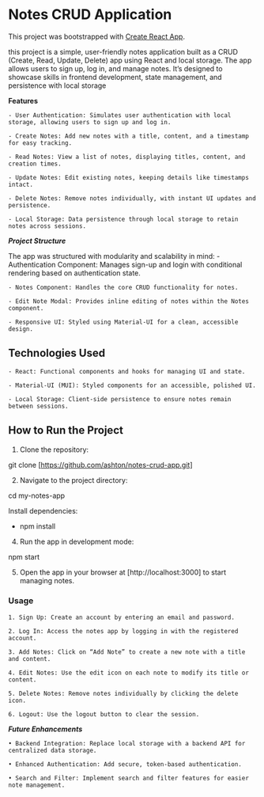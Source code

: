 # Notes CRUD Application

This project was bootstrapped with [Create React App](https://github.com/facebook/create-react-app).

this project is a simple, user-friendly notes application built as a CRUD (Create, Read, Update, Delete) app using React and local storage. The app allows users to sign up, log in, and manage notes. It’s designed to showcase skills in frontend development, state management, and persistence with local storage

**Features**

    - User Authentication: Simulates user authentication with local storage, allowing users to sign up and log in.
    
    - Create Notes: Add new notes with a title, content, and a timestamp for easy tracking.

    - Read Notes: View a list of notes, displaying titles, content, and creation times.

    - Update Notes: Edit existing notes, keeping details like timestamps intact.

    - Delete Notes: Remove notes individually, with instant UI updates and persistence.

    - Local Storage: Data persistence through local storage to retain notes across sessions.

***Project Structure***

The app was structured with modularity and scalability in mind:
    - Authentication Component: Manages sign-up and login with conditional rendering based on authentication state.

    - Notes Component: Handles the core CRUD functionality for notes.

    - Edit Note Modal: Provides inline editing of notes within the Notes component.

    - Responsive UI: Styled using Material-UI for a clean, accessible design.

## Technologies Used

    - React: Functional components and hooks for managing UI and state.

    - Material-UI (MUI): Styled components for an accessible, polished UI.

    - Local Storage: Client-side persistence to ensure notes remain between sessions.

## How to Run the Project

1. Clone the repository:

git clone [https://github.com/ashton/notes-crud-app.git]

2. Navigate to the project directory:

cd my-notes-app

Install dependencies:

- npm install

4. Run the app in development mode:

npm start

5.	Open the app in your browser at [http://localhost:3000] to start managing notes.

### Usage

    1. Sign Up: Create an account by entering an email and password.

    2. Log In: Access the notes app by logging in with the registered account.

    3. Add Notes: Click on “Add Note” to create a new note with a title and content.

    4. Edit Notes: Use the edit icon on each note to modify its title or content.

    5. Delete Notes: Remove notes individually by clicking the delete icon.

    6. Logout: Use the logout button to clear the session.

***Future Enhancements***

    • Backend Integration: Replace local storage with a backend API for centralized data storage.

    • Enhanced Authentication: Add secure, token-based authentication.

    • Search and Filter: Implement search and filter features for easier note management.